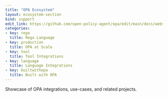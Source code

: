 ```yaml
---
title: "OPA Ecosystem"
layout: ecosystem-section
kind: support
edit_link: https://github.com/open-policy-agent/opa/edit/main/docs/website/data/integrations.yaml
categories:
- key: rego
  title: Rego Language
- key: production
  title: OPA at Scale
- key: tool
  title: Tool Integrations
- key: language
  title: Language Integrations
- key: builtwithopa
  title: Built with OPA
---
```


Showcase of OPA integrations, use-cases, and related projects.
